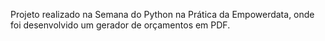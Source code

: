 Projeto realizado na Semana do Python na Prática da Empowerdata, onde foi desenvolvido um gerador de orçamentos em PDF.
